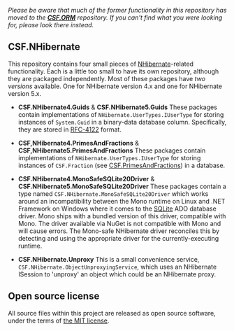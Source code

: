 *Please be aware that much of the former functionality in this repository has moved to the **[CSF.ORM]** repository.  If you can't find what you were looking for, please look there instead.*

[CSF.ORM]: https://github.com/csf-dev/CSF.ORM

## CSF.NHibernate
This repository contains four small pieces of [NHibernate]-related functionality.  Each is a little too small to have its own repository, although they are packaged independently.  Most of these packages have *two versions* available.  One for NHibernate version 4.x and one for NHibernate version 5.x.

*   **CSF.NHibernate4.Guids** & **CSF.NHibernate5.Guids**
    These packages contain implementations of `NHibernate.UserTypes.IUserType` for
    storing instances of `System.Guid` in a binary-data database column.  Specifically,
    they are stored in [RFC-4122] format.

*   **CSF,NHibernate4.PrimesAndFractions** & **CSF,NHibernate5.PrimesAndFractions**
    These packages contain implementations of `NHibernate.UserTypes.IUserType` for
    storing instances of `CSF.Fraction` (see [CSF.PrimesAndFractions]) in a database.

*   **CSF.NHibernate4.MonoSafeSQLite20Driver** & **CSF.NHibernate5.MonoSafeSQLite20Driver**
    These packages contain a type named `CSF.NHibernate.MonoSafeSQLite20Driver` which
    works around an incompatibility between the Mono runtime on Linux and .NET Framework
    on Windows where it comes to the [SQLite] ADO database driver. Mono ships with a bundled
    version of this driver, compatible with Mono.  The driver available via NuGet is not
    compatible with Mono and will cause errors.  The Mono-safe NHibernate driver reconciles
    this by detecting and using the appropriate driver for the currently-executing runtime.

*   **CSF.NHibernate.Unproxy**
    This is a small convenience service, `CSF.NHibernate.ObjectUnproxyingService`, which
    uses an NHibernate ISession to 'unproxy' an object which could be an NHibernate proxy.

[NHibernate]: https://github.com/nhibernate/nhibernate-core
[RFC-4122]: https://en.wikipedia.org/wiki/Universally_unique_identifier
[CSF.PrimesAndFractions]: https://github.com/csf-dev/PrimesAndFractions
[SQLite]: https://www.sqlite.org/index.html

## Open source license
All source files within this project are released as open source software,
under the terms of [the MIT license].

[the MIT license]: http://opensource.org/licenses/MIT
